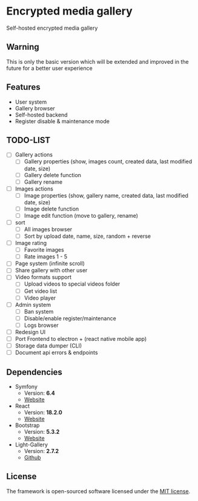 # Encrypted media gallery
Self-hosted encrypted media gallery

## Warning
This is only the basic version which will be extended and improved in the future for a better user experience

## Features
- User system
- Gallery browser
- Self-hosted backend
- Register disable & maintenance mode

## TODO-LIST
- [ ] Gallery actions
   - [ ] Gallery properties (show, images count, created data, last modified date, size)
   - [ ] Gallery delete function
   - [ ] Gallery rename
- [ ] Images actions
   - [ ] Image properties (show, gallery name, created data, last modified date, size)
   - [ ] Image delete function
   - [ ] Image edit function (move to gallery, rename)
- [ ] sort
   - [ ] All images browser
   - [ ] Sort by upload date, name, size, random + reverse
- [ ] Image rating
   - [ ] Favorite images
   - [ ] Rate images 1 - 5
- [ ] Page system (infinite scroll)
- [ ] Share gallery with other user
- [ ] Video formats support
   - [ ] Upload videos to special videos folder
   - [ ] Get video list
   - [ ] Video player
- [ ] Admin system
   - [ ] Ban system
   - [ ] Disable/enable register/maintenance
   - [ ] Logs browser
- [ ] Redesign UI
- [ ] Port Frontend to electron + (react native mobile app)
- [ ] Storage data dumper (CLI)
- [ ] Document api errors & endpoints

## Dependencies 
* Symfony
   * Version: **6.4**
   * [Website](https://symfony.com/)   
* React
   * Version: **18.2.0**
   * [Website](https://react.dev/)   
* Bootstrap
   * Version: **5.3.2**
   * [Website](https://getbootstrap.com/)
* Light-Gallery
   * Version: **2.7.2**
   * [Github](https://github.com/sachinchoolur/lightGallery)

## License
The framework is open-sourced software licensed under the [MIT license](https://opensource.org/licenses/MIT).
